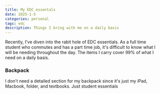 ```yaml
---
title: My EDC essentals 
date: 2025-1-5
categories: personal
tags: edc
description: Things I bring with me on a daily basis 
---
```

Recently, I've diven into the rabit hole of EDC essentials. As a full time student who commutes and has a part time job, it's difficult to know what I will be needing throughout the day. The items I carry cover 99% of what I need on a daily basis. 

### Backpack 
I don't need a detailed section for my backpack since it's just my iPad, Macbook, folder, and textbooks. Just student essentials